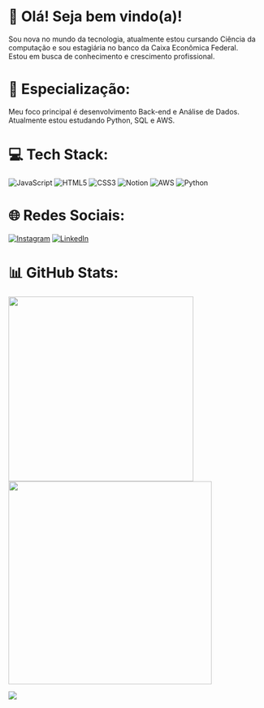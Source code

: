 # 👋 Olá! Seja bem vindo(a)!

Sou nova no mundo da tecnologia, atualmente estou cursando Ciência da computação e sou estagiária no banco da Caixa Econômica Federal. </br>
Estou em busca de conhecimento e crescimento profissional. 



# 🚀 Especialização:

Meu foco principal é desenvolvimento Back-end e Análise de Dados. Atualmente estou estudando Python, SQL e AWS. </br> 


# 💻 Tech Stack:
![JavaScript](https://img.shields.io/badge/javascript-%23323330.svg?style=for-the-badge&logo=javascript&logoColor=%23F7DF1E) ![HTML5](https://img.shields.io/badge/html5-%23E34F26.svg?style=for-the-badge&logo=html5&logoColor=white) ![CSS3](https://img.shields.io/badge/css3-%231572B6.svg?style=for-the-badge&logo=css3&logoColor=white) ![Notion](https://img.shields.io/badge/Notion-%23000000.svg?style=for-the-badge&logo=notion&logoColor=white) ![AWS](https://img.shields.io/badge/AWS-%23FF9900.svg?style=for-the-badge&logo=amazon-aws&logoColor=white) ![Python](https://img.shields.io/badge/python-3670A0?style=for-the-badge&logo=python&logoColor=ffdd54)
# 🌐 Redes Sociais:
[![Instagram](https://img.shields.io/badge/Instagram-%23E4405F.svg?logo=Instagram&logoColor=white)](https://www.instagram.com/lupina.gap/) [![LinkedIn](https://img.shields.io/badge/LinkedIn-%230077B5.svg?logo=linkedin&logoColor=white)](https://www.linkedin.com/in/lupinagap/) 

# 📊 GitHub Stats:
<img src="https://github-readme-stats-wheat-two-53.vercel.app/api?username=Iupina&theme=dracula&hide_border=false&include_all_commits=false&count_private=false"  width="364px" />                    <img src="https://github-readme-streak-stats.herokuapp.com/?user=jaquelinecristinerosa&theme=dracula&hide_border=false"  width="400px" />



![](https://github-readme-stats-wheat-two-53.vercel.app/api/top-langs/?username=jaquelinecristinerosa&theme=dracula&hide_border=false&include_all_commits=false&count_private=false&layout=compact)

